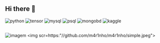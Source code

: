 ## Hi there 👋

<div style="display: inline_block">
  
  <img align="center" alt="python" src="https://img.shields.io/badge/Python-14354C?style=for-the-badge&logo=python&logoColor=white" />
  <img align="center" alt="tensor" src= "https://img.shields.io/badge/TensorFlow-FF6F00?style=for-the-badge&logo=tensorflow&logoColor=white" />
  
  <img align="center" alt="mysql" src= "https://img.shields.io/badge/MySQL-005C84?style=for-the-badge&logo=mysql&logoColor=white" />
  <img align="center" alt="psql" src= "https://img.shields.io/badge/PostgreSQL-316192?style=for-the-badge&logo=postgresql&logoColor=white" />
  <img align="center" alt="mongobd" src= "https://img.shields.io/badge/MongoDB-4EA94B?style=for-the-badge&logo=mongodb&logoColor=white" />
  
   <img align="center" alt="kaggle" src= "https://img.shields.io/badge/Kaggle-20BEFF?style=for-the-badge&logo=Kaggle&logoColor=white" />
</div><br/>


![imagem](https://github.com/m4r1nho/m4r1nho/simple.jpeg)
<img scr=https:"//github.com/m4r1nho/m4r1nho/simple.jpeg">
